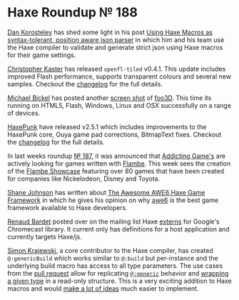 [_template]: ../templates/roundup.html
# Haxe Roundup № 188

[Dan Korostelev][link 1] has shed some light in his post [Using Haxe Macros as syntax-tolerant, position aware json parser][link 2] in which him and his team use the Haxe compiler to validate and generate strict json using Haxe macros for their game settings.

[Christopher Kaster][link 3] has released `openfl-tiled` v0.4.1. This update includes improved Flash performance, supports transparent colours and several new samples. Checkout the [changelog][link 4] for the full details.

[Michael Bickel][link 5] has posted another [screen shot][link 6] of [foo3D][link 7]. This time its running on HTML5, Flash, Windows, Linux and OSX successfully on a range of devices.

[HaxePunk][link 8] have released v2.5.1 which includes improvements to the HaxePunk core, Ouya game pad corrections, BitmapText fixes. Checkout the [changelog][link 9] for the full details.

In last weeks roundup [№ 187][link 10], it was announced that [Addicting Game's][link 11] are actively looking for games written with [Flambe][link 12]. This week sees the creation of the [Flambe Showcase][link 13] featuring over 80 games that have been created for companies like Nickelodeon, Disney and Toyota.

[Shane Johnson][link 14] has written about [The Awesome AWE6 Haxe Game Framework][link 15] in which he gives his opinion on why [awe6][link 16] is the best game framework available to Haxe developers.

[Renaud Bardet][link 17] posted over on the mailing list Haxe [externs][link 18] for Google's Chromecast library. It current only has definitions for a host application and currently targets Haxe/js.

[Simon Krajewski][link 19], a core contributor to the Haxe compiler, has created `@:genericBuild` which works similar to `@:build` but per-instance and the underlying build macro has access to all type parameters. The use cases from the [pull request][link 20] allow for replicating [`@:generic`][link 21] behavior and [wrapping a given type][link 22] in a read-only structure. This is a very exciting addition to Haxe macros and would [make a lot of ideas][link 23] much easier to implement.

[link 1]: https://twitter.com/nadako "Dan Korostelev"
[link 2]: http://nadako.tumblr.com/post/77106860013/using-haxe-macros-as-syntax-tolerant-position-aware "Using Haxe Macros as syntax-tolerant, position aware json parser"
[link 3]: https://twitter.com/kasoki "Christopher Kaster"
[link 4]: http://kasoki.de/2014/02/17/openfl-tiled-0-4-1-changelog/ "changelog"
[link 5]: https://twitter.com/dazKind "Michael Bickel"
[link 6]: http://developium.tumblr.com/post/76822319814/crossplatform-action-with-foo3d-screens-left-to "screen shot"
[link 7]: https://github.com/dazKind/foo3d "foo3D"
[link 8]: https://twitter.com/HaxePunk "HaxePunk"
[link 9]: https://github.com/HaxePunk/HaxePunk/blob/dev/CHANGELOG.md "changelog"
[link 10]: http://blog.skialbainn.com/post/76427849089/haxe-roundup-187 "№ 187"
[link 11]: http://www.addictinggames.com/ "Addicting Game&#8217;s"
[link 12]: https://github.com/aduros/flambe "Flambe"
[link 13]: https://github.com/aduros/flambe/wiki/Showcase "Flambe Showcase"
[link 14]: https://plus.google.com/u/1/109748092297800040605 "Shane Johnson"
[link 15]: http://ultravisual.co.uk/blog/2014/02/18/the-awesome-awe6-haxe-game-framework/ "The Awesome AWE6 Haxe Game Framework"
[link 16]: https://code.google.com/p/awe6/ "awe6"
[link 17]: https://plus.google.com/u/1/106177664196548727861?prsrc=4 "Renaud Bardet"
[link 18]: https://github.com/renaudbardet/google-cast-receiver-hx-headers "externs"
[link 19]: https://github.com/Simn "Simon Krajewski"
[link 20]: https://github.com/HaxeFoundation/haxe/pull/2630 "pull request"
[link 21]: https://gist.github.com/Simn/8ae509cc3824099c1567 "`@:generic`"
[link 22]: https://gist.github.com/nadako/8999329 "wrapping a given type"
[link 23]: https://github.com/HaxeFoundation/haxe/pull/2630#issuecomment-35487614 "make a lot of ideas"

